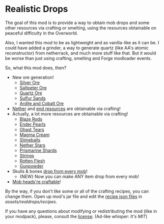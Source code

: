 # Realistic Drops

The goal of this mod is to provide a way to obtain mob drops and some other resources via crafting or smelting, using the resources obtainable on peaceful difficulty in the Overworld.

Also, I wanted this mod to be as lightweight and as vanilla-like as it can be. I could have added a grinder, a way to generate quartz (like AA's atomic reconstructor) from netherrack, and much more stuff like that. But it would be worse than just using crafting, smelting and Forge modloader events.

So, what this mod does, then?

* New ore generation!
	* [Silver Ore](https://github.com/Nullcaller/RealisticDrops/wiki/Silver)
	* [Saltpeter Ore](https://github.com/Nullcaller/RealisticDrops/wiki/Saltpeter)
	* [Quartz Ore](https://github.com/Nullcaller/RealisticDrops/wiki/Nether-Resources#user-content-nether-quartz)
	* [Sulfur Sands](https://github.com/Nullcaller/RealisticDrops/wiki/Sulfur)
	* [Ardite and Cobalt Ore](https://github.com/Nullcaller/RealisticDrops/wiki/Tinkers'-Construct-Compat)
* [Nether](https://github.com/Nullcaller/RealisticDrops/wiki/Nether-Resources) and [end resources](https://github.com/Nullcaller/RealisticDrops/wiki/End-Resources) are obtainable via crafting!
* Actually, a lot more resources are obtainable via crafting!
	* [Blaze Rods](https://github.com/Nullcaller/RealisticDrops/wiki/Blaze-Rods)
	* [Ender Pearls](https://github.com/Nullcaller/RealisticDrops/wiki/Ender-Pearls)
	* [Ghast Tears](https://github.com/Nullcaller/RealisticDrops/wiki/Ghast-Tears)
	* [Magma Cream](https://github.com/Nullcaller/RealisticDrops/wiki/Magma-Cream)
	* [Slimeballs](https://github.com/Nullcaller/RealisticDrops/wiki/Slimeballs)
	* [Nether Stars](https://github.com/Nullcaller/RealisticDrops/wiki/Nether-Stars)
	* [Prismarine Shards](https://github.com/Nullcaller/RealisticDrops/wiki/Prismarine-Shards)
	* [Strings](https://github.com/Nullcaller/RealisticDrops/wiki/Strings)
	* [Rotten Flesh](https://github.com/Nullcaller/RealisticDrops/wiki/Rotten-Flesh)
	* [Gunpowder](https://github.com/Nullcaller/RealisticDrops/wiki/Gunpowder)
* Skulls & bones [drop from every mob](https://github.com/Nullcaller/RealisticDrops/wiki/Skulls-&-Bones)!
	* {NEW} Now you can make ANY item drop from every mob!
* [Mob heads're craftable](https://github.com/Nullcaller/RealisticDrops/wiki/Mob-Heads)!

By the way, if you don't like some or all of the crafting recipes, you can change them. Open up mod's jar file and edit the [recipe json files](https://minecraft.gamepedia.com/Recipe#JSON_format) in _assets/realdrops/recipes_.

If you have any questions about modifying or redistributing the mod (like in your modpack), please, consult the [license](https://github.com/Nullcaller/RealisticDrops/blob/master/LICENSE). (Ad-like whisper: *It's MIT*)
